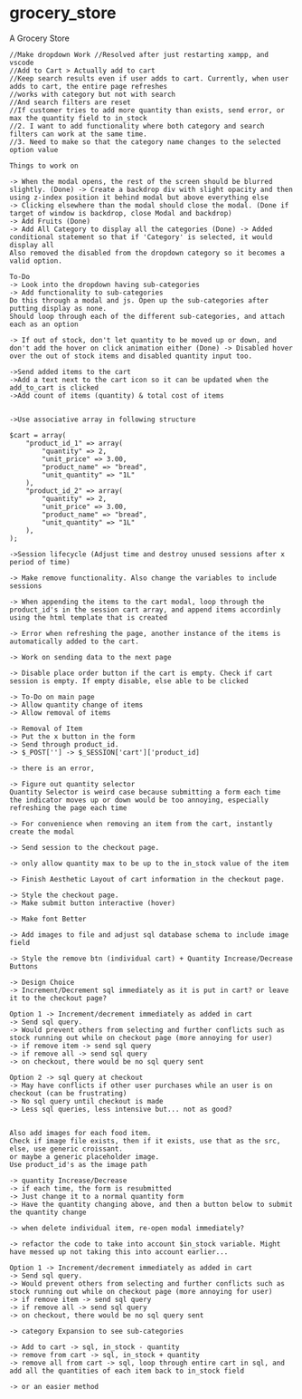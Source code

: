 # grocery_store
A Grocery Store

    //Make dropdown Work //Resolved after just restarting xampp, and vscode
    //Add to Cart > Actually add to cart
    //Keep search results even if user adds to cart. Currently, when user adds to cart, the entire page refreshes
    //works with category but not with search
    //And search filters are reset
    //If customer tries to add more quantity than exists, send error, or max the quantity field to in_stock
    //2. I want to add functionality where both category and search filters can work at the same time.
    //3. Need to make so that the category name changes to the selected option value

    Things to work on

    -> When the modal opens, the rest of the screen should be blurred slightly. (Done) -> Create a backdrop div with slight opacity and then using z-index position it behind modal but above everything else
    -> Clicking elsewhere than the modal should close the modal. (Done if target of window is backdrop, close Modal and backdrop)
    -> Add Fruits (Done)
    -> Add All Category to display all the categories (Done) -> Added conditional statement so that if 'Category' is selected, it would display all
    Also removed the disabled from the dropdown category so it becomes a valid option.

    To-Do
    -> Look into the dropdown having sub-categories
    -> Add functionality to sub-categories
    Do this through a modal and js. Open up the sub-categories after putting display as none.
    Should loop through each of the different sub-categories, and attach each as an option

    -> If out of stock, don't let quantity to be moved up or down, and don't add the hover on click animation either (Done) -> Disabled hover over the out of stock items and disabled quantity input too.

    ->Send added items to the cart
    ->Add a text next to the cart icon so it can be updated when the add_to_cart is clicked
    ->Add count of items (quantity) & total cost of items 


    ->Use associative array in following structure

    $cart = array(
        "product_id_1" => array(
            "quantity" => 2,
            "unit_price" => 3.00,
            "product_name" => "bread",
            "unit_quantity" => "1L"
        ),
        "product_id_2" => array(
            "quantity" => 2,
            "unit_price" => 3.00,
            "product_name" => "bread",
            "unit_quantity" => "1L"
        ),
    );

    ->Session lifecycle (Adjust time and destroy unused sessions after x period of time)

    -> Make remove functionality. Also change the variables to include sessions

    -> When appending the items to the cart modal, loop through the product_id's in the session cart array, and append items accordinly using the html template that is created

    -> Error when refreshing the page, another instance of the items is automatically added to the cart.

    -> Work on sending data to the next page

    -> Disable place order button if the cart is empty. Check if cart session is empty. If empty disable, else able to be clicked

    -> To-Do on main page
    -> Allow quantity change of items
    -> Allow removal of items

    -> Removal of Item
    -> Put the x button in the form
    -> Send through product_id.
    -> $_POST[''] -> $_SESSION['cart']['product_id]

    -> there is an error, 

    -> Figure out quantity selector
    Quantity Selector is weird case because submitting a form each time the indicator moves up or down would be too annoying, especially refreshing the page each time

    -> For convenience when removing an item from the cart, instantly create the modal

    -> Send session to the checkout page.

    -> only allow quantity max to be up to the in_stock value of the item

    -> Finish Aesthetic Layout of cart information in the checkout page.

    -> Style the checkout page. 
    -> Make submit button interactive (hover)

    -> Make font Better

    -> Add images to file and adjust sql database schema to include image field

    -> Style the remove btn (individual cart) + Quantity Increase/Decrease Buttons

    -> Design Choice
    -> Increment/Decrement sql immediately as it is put in cart? or leave it to the checkout page?

    Option 1 -> Increment/decrement immediately as added in cart
    -> Send sql query. 
    -> Would prevent others from selecting and further conflicts such as stock running out while on checkout page (more annoying for user)
    -> if remove item -> send sql query
    -> if remove all -> send sql query
    -> on checkout, there would be no sql query sent

    Option 2 -> sql query at checkout
    -> May have conflicts if other user purchases while an user is on checkout (can be frustrating)
    -> No sql query until checkout is made
    -> Less sql queries, less intensive but... not as good?

    
    Also add images for each food item.
    Check if image file exists, then if it exists, use that as the src, else, use generic croissant.
    or maybe a generic placeholder image.
    Use product_id's as the image path

    -> quantity Increase/Decrease
    -> if each time, the form is resubmitted
    -> Just change it to a normal quantity form
    -> Have the quantity changing above, and then a button below to submit the quantity change

    -> when delete individual item, re-open modal immediately?

    -> refactor the code to take into account $in_stock variable. Might have messed up not taking this into account earlier...

    Option 1 -> Increment/decrement immediately as added in cart
    -> Send sql query. 
    -> Would prevent others from selecting and further conflicts such as stock running out while on checkout page (more annoying for user)
    -> if remove item -> send sql query
    -> if remove all -> send sql query
    -> on checkout, there would be no sql query sent

    -> category Expansion to see sub-categories

    -> Add to cart -> sql, in_stock - quantity
    -> remove from cart -> sql, in_stock + quantity
    -> remove all from cart -> sql, loop through entire cart in sql, and add all the quantities of each item back to in_stock field

    -> or an easier method
